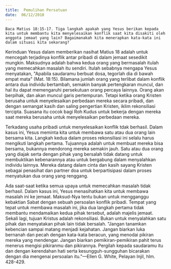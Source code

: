 ```yaml
---
title:  Pemulihan Persatuan
date:  06/12/2018
---
```


`Baca Matius 18:15-17. Tiga langkah apakah yang Yesus berikan kepada kita untuk membantu kita menyelesaikan konflik saat kita disakiti oleh anggota jemaat yang lain? Bagaimanakah kita menerapkan kata-kata ini dalam situasi kita sekarang?`

Kerinduan Yesus dalam memberikan nasihat Matius 18 adalah untuk mencegah terjadinya konflik antar pribadi di dalam jemaat sesedikit mungkin. Maksudnya adalah bahwa kedua orang yang bermasalah itulah yang memecahkan masalah itu sendiri. Itulah sebabnya mengapa Yesus menyatakan, "Apabila saudaramu berbuat dosa, tegorlah dia di bawah empat mata" (Mat. 18:15). Bilamana jumlah orang yang terlibat dalam konflik antara dua individu bertambah, semakin banyak pertengkaran muncul, dan hal itu dapat memengaruhi persekutuan orang percaya lainnya. Orang akan berpihak, dan akan muncul garis pertempuran. Tetapi ketika orang Kristen berusaha untuk menyelesaikan perbedaan mereka secara pribadi, dan dengan semangat kasih dan saling pengertian Kristen, iklim rekonsiliasi tercipta. Suasana itu cocok bagi Roh Kudus untuk bekerja dengan mereka saat mereka berusaha untuk menyelesaikan perbedaan mereka.

Terkadang usaha pribadi untuk menyelesaikan konflik tdak berhasil. Dalam kasus ini, Yesus meminta kita untuk membawa satu atau dua orang lain bersama kita. Langkah kedua dalam proses rekonsiliasi ini selalu harus mengikuti langkah pertama. Tujuannya adalah untuk membuat mereka bisa bersama, bukannya mendorong mereka semakin jauh. Satu atau dua orang yang diajak serta dengan pihak yang bersalah tidak datang untuk membuktikan kebenarannya atau untuk bergabung dalam menyalahkan individu lainnya. Mereka datang dalam cinta dan kasih sayang Kristen sebagai penasihat dan partner doa untuk berpartisipasi dalam proses menyatukan dua orang yang renggang.

Ada saat-saat ketika semua upaya untuk memecahkan masalah tidak berhasil. Dalam kasus ini, Yesus menasihatkan kita untuk membawa masalah ini ke jemaat. Maksud-Nya tentu bukan untuk mengganggu kebaktian Sabat dengan sebuah persoalan konflik pribadi. Tempat yang tepat untuk membawa masalah ini, jika dua langkah pertama tidak membantu mendamaikan kedua pihak tersebut, adalah majelis jemaat. Sekali lagi, tujuan Kristus adalah rekonsiliasi. Bukan untuk menyalahkan satu pihak dan menyatakan pihak lain tidak bersalah. "Jangan tanamkan kebencian sampai matang menjadi kejahatan. Jangan biarkan luka bernanah dan pecah dengan kata-kata beracun, yang menodai pikiran mereka yang mendengar. Jangan biarkan pemikiran-pemikiran pahit terus menerus mengisi pikiranmu dan pikirannya. Pergilah kepada saudaramu itu dan dengan kerendahan hati serta kesungguh-sungguhan bicarakan dengan dia mengenai persoalan itu."—Ellen G. White, Pelayan Injil, hlm. 428-429.
